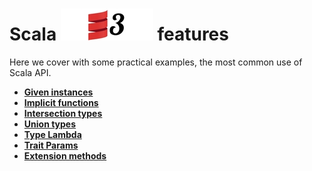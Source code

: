 # Scala ![My image](img/scala3_small.jpg) features

Here we cover with some practical examples, the most common use of Scala API.

* **[Given instances](src/main/scala/scala/features/GivenInstancesFeatures.scala)**
* **[Implicit functions](src/main/scala/scala/features/ImplicitFunctionFeature.scala)**
* **[Intersection types](src/main/scala/scala/features/IntersectionTypesFeature.scala)**
* **[Union types](src/main/scala/scala/features/UnionTypesFeature.scala)**
* **[Type Lambda](src/main/scala/scala/features/TypeLambdaFeature.scala)**
* **[Trait Params](src/main/scala/scala/features/TraitParamsFeature.scala)**
* **[Extension methods](src/main/scala/scala/features/ExtensionMethodsFeature.scala)**

